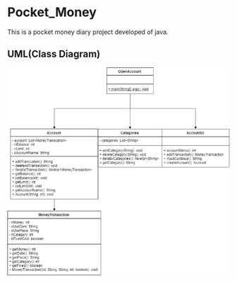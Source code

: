# Pocket_Money

This is a pocket money diary project developed of java.  
  
## UML(Class Diagram)

![uml](https://github.com/2ssue/Pocket_Money/blob/master/assets/img/Pocket_Money_UML.png?raw=true)  
  
